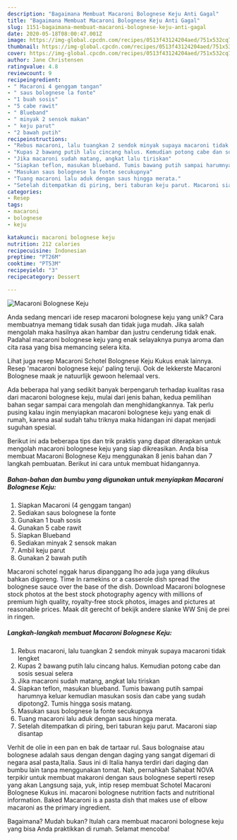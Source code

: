 ```yaml
---
description: "Bagaimana Membuat Macaroni Bolognese Keju Anti Gagal"
title: "Bagaimana Membuat Macaroni Bolognese Keju Anti Gagal"
slug: 1151-bagaimana-membuat-macaroni-bolognese-keju-anti-gagal
date: 2020-05-18T08:00:47.001Z
image: https://img-global.cpcdn.com/recipes/0513f43124204aed/751x532cq70/macaroni-bolognese-keju-foto-resep-utama.jpg
thumbnail: https://img-global.cpcdn.com/recipes/0513f43124204aed/751x532cq70/macaroni-bolognese-keju-foto-resep-utama.jpg
cover: https://img-global.cpcdn.com/recipes/0513f43124204aed/751x532cq70/macaroni-bolognese-keju-foto-resep-utama.jpg
author: Jane Christensen
ratingvalue: 4.8
reviewcount: 9
recipeingredient:
- " Macaroni 4 genggam tangan"
- " saus bolognese la fonte"
- "1 buah sosis"
- "5 cabe rawit"
- " Blueband"
- " minyak 2 sensok makan"
- " keju parut"
- "2 bawah putih"
recipeinstructions:
- "Rebus macaroni, lalu tuangkan 2 sendok minyak supaya macaroni tidak lengket"
- "Kupas 2 bawang putih lalu cincang halus. Kemudian potong cabe dan sosis sesuai selera"
- "Jika macaroni sudah matang, angkat lalu tiriskan"
- "Siapkan teflon, masukan blueband. Tumis bawang putih sampai harumnya keluar kemudian masukan sosis dan cabe yang sudah dipotong2. Tumis hingga sosis matang."
- "Masukan saus bolognese la fonte secukupnya"
- "Tuang macaroni lalu aduk dengan saus hingga merata."
- "Setelah ditempatkan di piring, beri taburan keju parut. Macaroni siap disantap"
categories:
- Resep
tags:
- macaroni
- bolognese
- keju

katakunci: macaroni bolognese keju 
nutrition: 212 calories
recipecuisine: Indonesian
preptime: "PT26M"
cooktime: "PT53M"
recipeyield: "3"
recipecategory: Dessert

---
```



![Macaroni Bolognese Keju](https://img-global.cpcdn.com/recipes/0513f43124204aed/751x532cq70/macaroni-bolognese-keju-foto-resep-utama.jpg)

Anda sedang mencari ide resep macaroni bolognese keju yang unik? Cara membuatnya memang tidak susah dan tidak juga mudah. Jika salah mengolah maka hasilnya akan hambar dan justru cenderung tidak enak. Padahal macaroni bolognese keju yang enak selayaknya punya aroma dan cita rasa yang bisa memancing selera kita.

Lihat juga resep Macaroni Schotel Bolognese Keju Kukus enak lainnya. Resep &#39;macaroni bolognese keju&#39; paling teruji. Ook de lekkerste Macaroni Bolognese maak je natuurlijk gewoon helemaal vers.

Ada beberapa hal yang sedikit banyak berpengaruh terhadap kualitas rasa dari macaroni bolognese keju, mulai dari jenis bahan, kedua pemilihan bahan segar sampai cara mengolah dan menghidangkannya. Tak perlu pusing kalau ingin menyiapkan macaroni bolognese keju yang enak di rumah, karena asal sudah tahu triknya maka hidangan ini dapat menjadi suguhan spesial.


Berikut ini ada beberapa tips dan trik praktis yang dapat diterapkan untuk mengolah macaroni bolognese keju yang siap dikreasikan. Anda bisa membuat Macaroni Bolognese Keju menggunakan 8 jenis bahan dan 7 langkah pembuatan. Berikut ini cara untuk membuat hidangannya.

<!--inarticleads1-->

##### Bahan-bahan dan bumbu yang digunakan untuk menyiapkan Macaroni Bolognese Keju:

1. Siapkan  Macaroni (4 genggam tangan)
1. Sediakan  saus bolognese la fonte
1. Gunakan 1 buah sosis
1. Gunakan 5 cabe rawit
1. Siapkan  Blueband
1. Sediakan  minyak 2 sensok makan
1. Ambil  keju parut
1. Gunakan 2 bawah putih


Macaroni schotel nggak harus dipanggang lho ada juga yang dikukus bahkan digoreng. Time In ramekins or a casserole dish spread the bolognese sauce over the base of the dish. Download Macaroni bolognese stock photos at the best stock photography agency with millions of premium high quality, royalty-free stock photos, images and pictures at reasonable prices. Maak dit gerecht of bekijk andere slanke WW Snij de prei in ringen. 

<!--inarticleads2-->

##### Langkah-langkah membuat Macaroni Bolognese Keju:

1. Rebus macaroni, lalu tuangkan 2 sendok minyak supaya macaroni tidak lengket
1. Kupas 2 bawang putih lalu cincang halus. Kemudian potong cabe dan sosis sesuai selera
1. Jika macaroni sudah matang, angkat lalu tiriskan
1. Siapkan teflon, masukan blueband. Tumis bawang putih sampai harumnya keluar kemudian masukan sosis dan cabe yang sudah dipotong2. Tumis hingga sosis matang.
1. Masukan saus bolognese la fonte secukupnya
1. Tuang macaroni lalu aduk dengan saus hingga merata.
1. Setelah ditempatkan di piring, beri taburan keju parut. Macaroni siap disantap


Verhit de olie in een pan en bak de tartaar rul. Saus bolognaise atau bolognese adalah saus dengan dengan daging yang sangat digemari di negara asal pasta,Italia. Saus ini di Italia hanya terdiri dari daging dan bumbu lain tanpa menggunakan tomat. Nah, pernahkah Sahabat NOVA terpikir untuk membuat makaroni dengan saus bolognese seperti resep yang akan Langsung saja, yuk, intip resep membuat Schotel Macaroni Bolognese Kukus ini. macaroni bolognese nutrition facts and nutritional information. Baked Macaroni is a pasta dish that makes use of elbow macaroni as the primary ingredient. 

Bagaimana? Mudah bukan? Itulah cara membuat macaroni bolognese keju yang bisa Anda praktikkan di rumah. Selamat mencoba!
